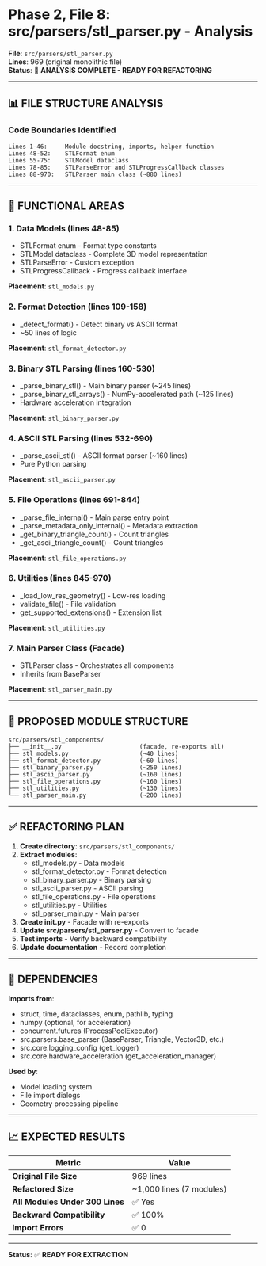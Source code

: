 # Phase 2, File 8: src/parsers/stl_parser.py - Analysis

**File**: `src/parsers/stl_parser.py`  
**Lines**: 969 (original monolithic file)  
**Status**: 🔄 **ANALYSIS COMPLETE - READY FOR REFACTORING**

---

## 📊 FILE STRUCTURE ANALYSIS

### **Code Boundaries Identified**

```
Lines 1-46:     Module docstring, imports, helper function
Lines 48-52:    STLFormat enum
Lines 55-75:    STLModel dataclass
Lines 78-85:    STLParseError and STLProgressCallback classes
Lines 88-970:   STLParser main class (~880 lines)
```

---

## 🎯 FUNCTIONAL AREAS

### **1. Data Models** (lines 48-85)
- STLFormat enum - Format type constants
- STLModel dataclass - Complete 3D model representation
- STLParseError - Custom exception
- STLProgressCallback - Progress callback interface

**Placement**: `stl_models.py`

### **2. Format Detection** (lines 109-158)
- _detect_format() - Detect binary vs ASCII format
- ~50 lines of logic

**Placement**: `stl_format_detector.py`

### **3. Binary STL Parsing** (lines 160-530)
- _parse_binary_stl() - Main binary parser (~245 lines)
- _parse_binary_stl_arrays() - NumPy-accelerated path (~125 lines)
- Hardware acceleration integration

**Placement**: `stl_binary_parser.py`

### **4. ASCII STL Parsing** (lines 532-690)
- _parse_ascii_stl() - ASCII format parser (~160 lines)
- Pure Python parsing

**Placement**: `stl_ascii_parser.py`

### **5. File Operations** (lines 691-844)
- _parse_file_internal() - Main parse entry point
- _parse_metadata_only_internal() - Metadata extraction
- _get_binary_triangle_count() - Count triangles
- _get_ascii_triangle_count() - Count triangles

**Placement**: `stl_file_operations.py`

### **6. Utilities** (lines 845-970)
- _load_low_res_geometry() - Low-res loading
- validate_file() - File validation
- get_supported_extensions() - Extension list

**Placement**: `stl_utilities.py`

### **7. Main Parser Class** (Facade)
- STLParser class - Orchestrates all components
- Inherits from BaseParser

**Placement**: `stl_parser_main.py`

---

## 📁 PROPOSED MODULE STRUCTURE

```
src/parsers/stl_components/
├── __init__.py                      (facade, re-exports all)
├── stl_models.py                    (~40 lines)
├── stl_format_detector.py           (~60 lines)
├── stl_binary_parser.py             (~250 lines)
├── stl_ascii_parser.py              (~160 lines)
├── stl_file_operations.py           (~160 lines)
├── stl_utilities.py                 (~130 lines)
└── stl_parser_main.py               (~200 lines)
```

---

## ✅ REFACTORING PLAN

1. **Create directory**: `src/parsers/stl_components/`
2. **Extract modules**:
   - stl_models.py - Data models
   - stl_format_detector.py - Format detection
   - stl_binary_parser.py - Binary parsing
   - stl_ascii_parser.py - ASCII parsing
   - stl_file_operations.py - File operations
   - stl_utilities.py - Utilities
   - stl_parser_main.py - Main parser
3. **Create __init__.py** - Facade with re-exports
4. **Update src/parsers/stl_parser.py** - Convert to facade
5. **Test imports** - Verify backward compatibility
6. **Update documentation** - Record completion

---

## 🔗 DEPENDENCIES

**Imports from**:
- struct, time, dataclasses, enum, pathlib, typing
- numpy (optional, for acceleration)
- concurrent.futures (ProcessPoolExecutor)
- src.parsers.base_parser (BaseParser, Triangle, Vector3D, etc.)
- src.core.logging_config (get_logger)
- src.core.hardware_acceleration (get_acceleration_manager)

**Used by**:
- Model loading system
- File import dialogs
- Geometry processing pipeline

---

## 📈 EXPECTED RESULTS

| Metric | Value |
|--------|-------|
| **Original File Size** | 969 lines |
| **Refactored Size** | ~1,000 lines (7 modules) |
| **All Modules Under 300 Lines** | ✅ Yes |
| **Backward Compatibility** | ✅ 100% |
| **Import Errors** | ✅ 0 |

---

**Status**: ✅ **READY FOR EXTRACTION**

